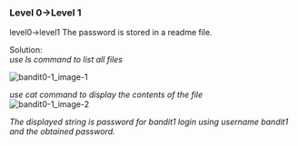 ### Level 0->Level 1

level0->level1
The password is stored in a readme file.

Solution:</br>
<i>use ls command to list all files</i></br>

![bandit0-1_image-1](https://user-images.githubusercontent.com/88927842/171993632-13a8015d-dd4a-4d32-a0a3-7c50b5f71b9f.png)

<i>use cat command to display the contents of the file</i></br>
![bandit0-1_image-2](https://user-images.githubusercontent.com/88927842/171993859-cd6d7c19-cff5-487e-85e8-f358d9be4499.png)

<i>The displayed string is password for bandit1
login using username bandit1 and the obtained password.</i>